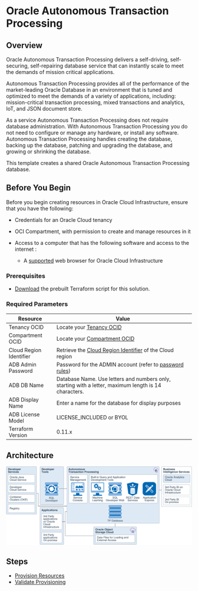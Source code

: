 # Oracle Autonomous Transaction Processing

## Overview

Oracle Autonomous Transaction Processing delivers a self-driving, self-securing, self-repairing database service that can instantly scale to meet the demands of mission critical applications.

Autonomous Transaction Processing provides all of the performance of the market-leading Oracle Database in an environment that is tuned and optimized to meet the demands of a variety of applications, including: mission-critical transaction processing, mixed transactions and analytics, IoT, and JSON document store.

As a service Autonomous Transaction Processing does not require database administration. With Autonomous Transaction Processing you do not need to configure or manage any hardware, or install any software. Autonomous Transaction Processing handles creating the database, backing up the database, patching and upgrading the database, and growing or shrinking the database.

This template creates a shared Oracle Autonomous Transaction Processing database.

## Before You Begin

Before you begin creating resources in Oracle Cloud Infrastructure, ensure that you have the following:

* Credentials for an Oracle Cloud tenancy

* OCI Compartment, with permission to create and manage resources in it

* Access to a computer that has the following software and access to the internet :

    * A [supported](https://docs.oracle.com/en/cloud/get-started/subscriptions-cloud/csgsg/web-browser-requirements.html) web browser for Oracle Cloud Infrastructure

### Prerequisites

* [Download](./scripts/terraform/resmgr/adb-atp-s.zip) the prebuilt Terraform script for this solution.

### Required Parameters

| Resource       | Value |
|----------------|-------|
|Tenancy OCID    |Locate your [Tenancy OCID](https://docs.cloud.oracle.com/en-us/iaas/Content/General/Concepts/identifiers.htm)|
|Compartment OCID|Locate your [Compartment OCID](https://docs.cloud.oracle.com/en-us/iaas/Content/General/Concepts/identifiers.htm)|
|Cloud Region Identifier | Retrieve the [Cloud Region Identifier](https://docs.cloud.oracle.com/en-us/iaas/Content/General/Concepts/regions.htm) of the Cloud region|
|ADB Admin Password | Password for the ADMIN account (refer to [password rules](https://docs.oracle.com/en/cloud/paas/autonomous-data-warehouse-cloud/user/manage-users-admin.html#GUID-B227C664-EBA0-4B5E-B11C-A56B16567C1B))|
|ADB DB Name | Database Name. Use letters and numbers only, starting with a letter, maximum length is 14 characters.|
|ADB Display Name | Enter a name for the database for display purposes|
|ADB License Model | LICENSE_INCLUDED or BYOL|
|Terraform Version | 0.11.x|

## Architecture

![](./about-this/images/atp-s.png)

## Steps

- [Provision Resources](?lab=provision-resources)
- [Validate Provisioning](?lab=validate-provisioning)
